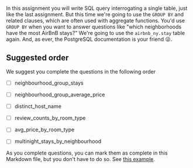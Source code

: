 # 

In this assignment you will write SQL query interrogating a single table,
just like the last assignment. But this time we're going to use the `GROUP
BY` and related clauses, which are often used with aggregate functions. You'd
use `GROUP BY` when you want to answer questions like "which neighborhoods
have the most AirBnB stays?" We're going to use the `airbnb_ny.stay` table
again. And, as ever, the PostgreSQL documentation is your friend 😜.


## Suggested order

We suggest you complete the questions in the following order

- [ ] neighbourhood_group_stays
- [ ] neighbourhood_group_average_price
- [ ] distinct_host_name
- [ ] review_counts_by_room_type
- [ ] avg_price_by_room_type
- [ ] multinight_stays_by_neighbourhood


As you complete questions, you can mark them as complete
in this Markdown file,  but you don't have to do so.
See [this example](https://github.blog/2014-04-28-task-lists-in-all-markdown-documents/).

